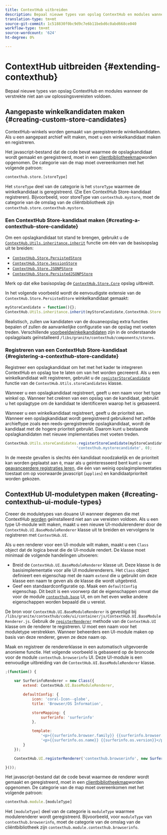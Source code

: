 ```yaml
---
title: ContextHub uitbreiden
description: Bepaal nieuwe types van opslag ContextHub en modules wanneer de verstrekte niet aan uw oplossingsvereisten voldoen
translation-type: tm+mt
source-git-commit: 1c518830f0bc9d9c7e6b11bebd6c0abd668ce040
workflow-type: tm+mt
source-wordcount: '624'
ht-degree: 0%

---
```



# ContextHub uitbreiden {#extending-contexthub}

Bepaal nieuwe types van opslag ContextHub en modules wanneer de verstrekte niet aan uw oplossingsvereisten voldoen.

## Aangepaste winkelkandidaten maken {#creating-custom-store-candidates}

ContextHub-winkels worden gemaakt van geregistreerde winkelkandidaten. Als u een aangepast archief wilt maken, moet u een winkelkandidaat maken en registreren.

Het javascript-bestand dat de code bevat waarmee de opslagkandidaat wordt gemaakt en geregistreerd, moet in een [clientbibliotheekmap](/help/implementing/developing/introduction/clientlibs.md)worden opgenomen. De categorie van de map moet overeenkomen met het volgende patroon:

```xml
contexthub.store.[storeType]
```

Het `storeType` deel van de categorie is het `storeType` waarmee de winkelkandidaat is geregistreerd. (Zie Een ContextHub Store-kandidaat [](#registering-a-contexthub-store-candidate)registreren). Bijvoorbeeld, voor storeType van `contexthub.mystore`, moet de categorie van de omslag van de cliëntbibliotheek zijn `contexthub.store.contexthub.mystore`.

### Een ContextHub Store-kandidaat maken {#creating-a-contexthub-store-candidate}

Om een opslagkandidaat tot stand te brengen, gebruikt u de [`ContextHub.Utils.inheritance.inherit`](contexthub-api.md#inherit-child-parent) functie om één van de basisopslag uit te breiden:

* [`ContextHub.Store.PersistedStore`](contexthub-api.md#contexthub-store-persistedstore)
* [`ContextHub.Store.SessionStore`](contexthub-api.md#contexthub-store-sessionstore)
* [`ContextHub.Store.JSONPStore`](contexthub-api.md#contexthub-store-jsonpstore)
* [`ContextHub.Store.PersistedJSONPStore`](contexthub-api.md#contexthub-store-persistedjsonpstore)

Merk op dat elke basisopslag de [`ContextHub.Store.Core`](contexthub-api.md#contexthub-store-core) opslag uitbreidt.

In het volgende voorbeeld wordt de eenvoudigste extensie van de `ContextHub.Store.PersistedStore` winkelkandidaat gemaakt:

```javascript
myStoreCandidate = function(){};
ContextHub.Utils.inheritance.inherit(myStoreCandidate,ContextHub.Store.PersistedStore);
```

Realistisch, zullen uw kandidaten van de douaneopslag extra functies bepalen of zullen de aanvankelijke configuratie van de opslag met voeten treden. Verschillende [voorbeeldwinkelkandidaten](sample-stores.md) zijn in de onderstaande opslagplaats geïnstalleerd `/libs/granite/contexthub/components/stores`.

### Registreren van een ContextHub Store-kandidaat {#registering-a-contexthub-store-candidate}

Registreer een opslagkandidaat om het met het kader te integreren ContextHub en opslag toe te laten om van het worden gecreeerd. Als u een winkelkandidaat wilt registreren, gebruikt u de [`registerStoreCandidate`](contexthub-api.md#registerstorecandidate-store-storetype-priority-applies) functie van de `ContextHub.Utils.storeCandidates` klasse.

Wanneer u een opslagkandidaat registreert, geeft u een naam voor het type winkel op. Wanneer het creëren van een opslag van de kandidaat, gebruikt u het opslagtype om de kandidaat te identificeren waarop het is gebaseerd.

Wanneer u een winkelkandidaat registreert, geeft u de prioriteit aan. Wanneer een opslagkandidaat wordt geregistreerd gebruikend het zelfde archieftype zoals een reeds-geregistreerde opslagkandidaat, wordt de kandidaat met de hogere prioriteit gebruikt. Daarom kunt u bestaande opslagkandidaten met nieuwe implementaties met voeten treden.

```javascript
ContextHub.Utils.storeCandidates.registerStoreCandidate(myStoreCandidate,
                                'contexthub.mystorecandidate', 0);
```

In de meeste gevallen is slechts één kandidaat noodzakelijk en de prioriteit kan worden geplaatst aan `0`, maar als u geinteresseerd bent kunt u over [geavanceerdere registraties leren,](contexthub-api.md#registerstorecandidate-store-storetype-priority-applies) die één van weinig opslagimplementaties toestaat om op voorwaarde javascript (`applies`) en kandidaatprioriteit worden gekozen.

## ContextHub UI-moduletypen maken {#creating-contexthub-ui-module-types}

Creeer de moduletypes van douane UI wanneer degenen die met ContextHub [worden](sample-modules.md) geïnstalleerd niet aan uw vereisten voldoen. Als u een type UI-module wilt maken, maakt u een nieuwe UI-modulerenderer door de `ContextHub.UI.BaseModuleRenderer` klasse uit te breiden en vervolgens te registreren met `ContextHub.UI`.

Als u een renderer voor een UI-module wilt maken, maakt u een `Class` object dat de logica bevat die de UI-module rendert. De klasse moet minimaal de volgende handelingen uitvoeren:

* Breid de `ContextHub.UI.BaseModuleRenderer` klasse uit. Deze klasse is de basisimplementatie voor alle UI modulerenderers. Het `Class` object definieert een eigenschap met de naam `extend` die u gebruikt om deze klasse een naam te geven als de klasse die wordt uitgebreid.
* Geef een standaardconfiguratie op. Maak een `defaultConfig` eigenschap. Dit bezit is een voorwerp dat de eigenschappen omvat die voor de module [`contexthub.base`](sample-modules.md#contexthub-base-ui-module-type) UI, en om het even welke andere eigenschappen worden bepaald die u vereist.

De bron voor `ContextHub.UI.BaseModuleRenderer` is gevestigd bij `/libs/granite/contexthub/code/ui/container/js/ContextHub.UI.BaseModuleRenderer.js`.  Gebruik de [`registerRenderer`](contexthub-api.md#registerrenderer-moduletype-renderer-dontrender) methode van de `ContextHub.UI` klasse om de renderer te registreren. U moet een naam voor het moduletype verstrekken. Wanneer beheerders een UI-module maken op basis van deze renderer, geven ze deze naam op.

Maak en registreer de rendererklasse in een automatisch uitgevoerde anonieme functie. Het volgende voorbeeld is gebaseerd op de broncode voor de module `contexthub.browserinfo` UI. Deze UI-module is een eenvoudige uitbreiding van de `ContextHub.UI.BaseModuleRenderer` klasse.

```javascript
;(function() {

    var SurferinfoRenderer = new Class({
        extend: ContextHub.UI.BaseModuleRenderer,

        defaultConfig: {
            icon: 'coral-Icon--globe',
            title: 'Browser/OS Information',

            storeMapping: {
                surferinfo: 'surferinfo'
            },

            template:
                '<p>{{surferinfo.browser.family}} {{surferinfo.browser.version}}</p>' +
                '<p>{{surferinfo.os.name}} {{surferinfo.os.version}}</p>'
        }
    });

    ContextHub.UI.registerRenderer('contexthub.browserinfo', new SurferinfoRenderer());

}());
```

Het javascript-bestand dat de code bevat waarmee de renderer wordt gemaakt en geregistreerd, moet in een [clientbibliotheekmap](/help/implementing/developing/introduction/clientlibs.md)worden opgenomen. De categorie van de map moet overeenkomen met het volgende patroon:

```javascript
contexthub.module.[moduleType]
```

Het `[moduleType]` deel van de categorie is `moduleType` waarmee modulerenderer wordt geregistreerd. Bijvoorbeeld, voor `moduleType` van `contexthub.browserinfo`, moet de categorie van de omslag van de cliëntbibliotheek zijn `contexthub.module.contexthub.browserinfo`.
